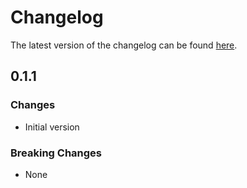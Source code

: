 # Changelog

The latest version of the changelog can be found [here](/Azure/bicep-registry-modules/blob/main/avm/ptn/azd/apim-api/CHANGELOG.md).

## 0.1.1

### Changes

- Initial version

### Breaking Changes

- None
